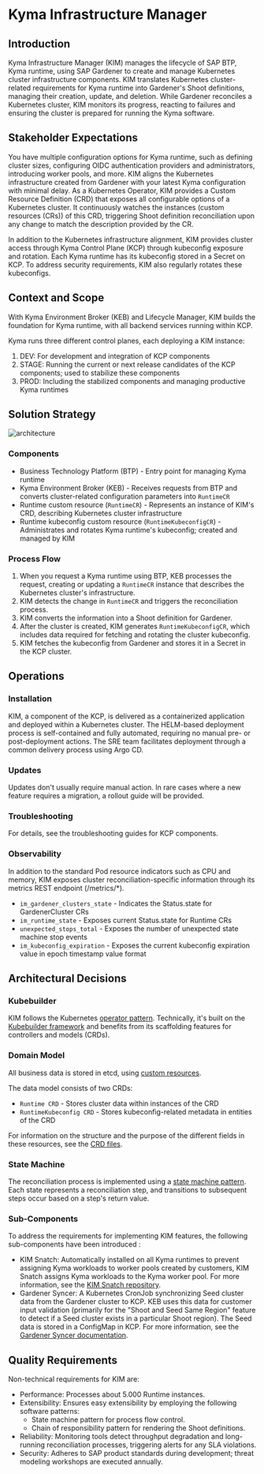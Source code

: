 # Kyma Infrastructure Manager

## Introduction

Kyma Infrastructure Manager (KIM) manages the lifecycle of SAP BTP, Kyma runtime, using SAP Gardener to create and manage Kubernetes cluster infrastructure components.
KIM translates Kubernetes cluster-related requirements for Kyma runtime into Gardener's Shoot definitions, managing their creation, update, and deletion. 
While Gardener reconciles a Kubernetes cluster, KIM monitors its progress, reacting to failures and ensuring the cluster is prepared for running the Kyma software.

## Stakeholder Expectations

You have multiple configuration options for Kyma runtime, such as defining cluster sizes, configuring OIDC authentication providers and administrators, introducing worker pools, and more. KIM aligns the Kubernetes infrastructure created from Gardener with your latest Kyma configuration with minimal delay.
As a Kubernetes Operator, KIM provides a Custom Resource Definition (CRD) that exposes all configurable options of a Kubernetes cluster. It continuously watches the instances (custom resources (CRs)) of this CRD, triggering Shoot definition reconciliation upon any change to match the description provided by the CR.

In addition to the Kubernetes infrastructure alignment, KIM provides cluster access through Kyma Control Plane (KCP) through kubeconfig exposure and rotation. Each Kyma runtime has its kubeconfig stored in a Secret on KCP. To address security requirements, KIM also regularly rotates these kubeconfigs.

## Context and Scope

With Kyma Environment Broker (KEB) and Lifecycle Manager, KIM builds the foundation for Kyma runtime, with all backend services running within KCP.

Kyma runs three different control planes, each deploying a KIM instance:

1. DEV: For development and integration of KCP components
2. STAGE: Running the current or next release candidates of the KCP components; used to stabilize these components
3. PROD: Including the stabilized components and managing productive Kyma runtimes

## Solution Strategy

![architecture](.assets/keb-kim-arch.drawio.svg)

### Components

- Business Technology Platform (BTP) - Entry point for managing Kyma runtime
- Kyma Environment Broker (KEB) - Receives requests from BTP and converts cluster-related configuration parameters into `RuntimeCR`
- Runtime custom resource (`RuntimeCR`) - Represents an instance of KIM's CRD, describing Kubernetes cluster infrastructure
- Runtime kubeconfig custom resource (`RuntimeKubeconfigCR`) - Administrates and rotates Kyma runtime's kubeconfig; created and managed by KIM

### Process Flow

1. When you request a Kyma runtime using BTP, KEB processes the request, creating or updating a `RuntimeCR` instance that describes the Kubernetes cluster's infrastructure.
2. KIM detects the change in `RuntimeCR` and triggers the reconciliation process.
3. KIM converts the information into a Shoot definition for Gardener.
4. After the cluster is created, KIM generates `RuntimeKubeconfigCR`, which includes data required for fetching and rotating the cluster kubeconfig.
5. KIM fetches the kubeconfig from Gardener and stores it in a Secret in the KCP cluster.


## Operations


### Installation

KIM, a component of the KCP, is delivered as a containerized application and deployed within a Kubernetes cluster. The HELM-based deployment process is self-contained and fully automated, requiring no manual pre- or post-deployment actions. The SRE team facilitates deployment through a common delivery process using Argo CD.

### Updates

Updates don't usually require manual action. In rare cases where a new feature requires a migration, a rollout guide will be provided.

### Troubleshooting

For details, see the troubleshooting guides for KCP components.


### Observability

In addition to the standard Pod resource indicators such as CPU and memory, KIM exposes cluster reconciliation-specific information through its metrics REST endpoint (/metrics/*).

- `im_gardener_clusters_state` - Indicates the Status.state for GardenerCluster CRs
- `im_runtime_state` - Exposes current Status.state for Runtime CRs
- `unexpected_stops_total` - Exposes the number of unexpected state machine stop events
- `im_kubeconfig_expiration` - Exposes the current kubeconfig expiration value in epoch timestamp value format

## Architectural Decisions


### Kubebuilder

KIM follows the Kubernetes [operator pattern](https://kubernetes.io/docs/concepts/extend-kubernetes/operator/). 
Technically, it's built on the [Kubebuilder framework](https://github.com/kubernetes-sigs/kubebuilder) and benefits from its scaffolding features for controllers and models (CRDs).


### Domain Model

All business data is stored in etcd, using [custom resources](https://kubernetes.io/docs/concepts/extend-kubernetes/api-extension/custom-resources/).

The data model consists of two CRDs:

* `Runtime CRD` - Stores cluster data within instances of the  CRD
* `RuntimeKubeconfig CRD` - Stores kubeconfig-related metadata in entities of the  CRD

For information on the structure and the purpose of the different fields in these resources, see the [CRD files](https://github.com/kyma-project/kyma-infrastructure-manager/tree/main/config/crd/bases).

### State Machine

The reconciliation process is implemented using a [state machine pattern](https://en.wikipedia.org/wiki/Finite-state_machine). Each state represents a reconciliation step, and transitions to subsequent steps occur based on a step's return value.

### Sub-Components

To address the requirements for implementing KIM features, the following sub-components have been introduced :

* KIM Snatch: Automatically installed on all Kyma runtimes to prevent assigning Kyma workloads to worker pools created by customers, KIM Snatch assigns Kyma workloads to the Kyma worker pool. For more information, see the [KIM Snatch repository](https://github.com/kyma-project/kim-snatch/tree/main/docs/user).
* Gardener Syncer: A Kubernetes CronJob synchronizing Seed cluster data from the Gardener cluster to KCP. KEB uses this data for customer input validation (primarily for the "Shoot and Seed Same Region" feature to detect if a Seed cluster exists in a particular Shoot region). The Seed data is stored in a ConfigMap in KCP. For more information, see the [Gardener Syncer documentation](https://github.com/kyma-project/gardener-syncer/blob/main/README.md).

## Quality Requirements

Non-technical requirements for KIM are:

* Performance: Processes about 5.000 Runtime instances.
* Extensibility: Ensures easy extensibility by employing the following software patterns:  
    * State machine pattern for process flow control.
    * Chain of responsibility pattern for rendering the Shoot definitions.
*  Reliability: Monitoring tools detect throughput degradation and long-running reconciliation processes, triggering alerts for any SLA violations.
* Security:  Adheres to SAP product standards during development; threat modeling workshops are executed annually.

